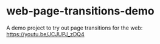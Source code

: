 # web-page-transitions-demo
A demo project to try out page transitions for the web: https://youtu.be/JCJUPJ_zDQ4

